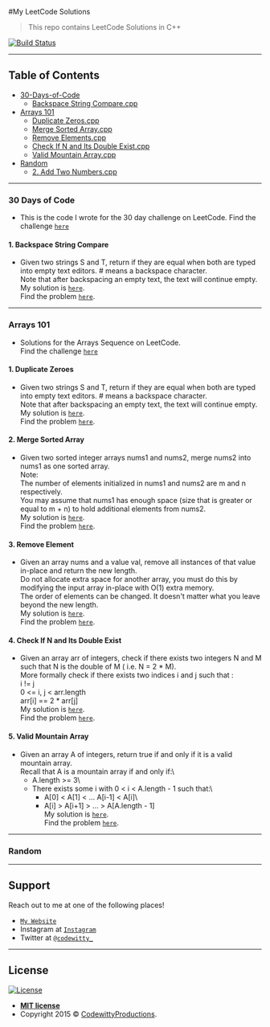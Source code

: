#My LeetCode Solutions

> This repo contains LeetCode Solutions in C++


[![Build Status](http://img.shields.io/travis/badges/badgerbadgerbadger.svg?style=flat-square)](https://travis-ci.org/badges/badgerbadgerbadger)

---

## Table of Contents 


- [30-Days-of-Code](#30-days-of-code)
	* [Backspace String Compare.cpp](#1-backspace-string-compare)
- [Arrays 101](#arrays-101)
	* [Duplicate Zeros.cpp](#1-duplicate-zeroes)
	* [Merge Sorted Array.cpp](#2-merge-sorted-array)
	* [Remove Elements.cpp](#3-remove-elements)
	* [Check If N and Its Double Exist.cpp](#4-check-if-n-and-its-double-exist)
	* [Valid Mountain Array.cpp](#5-valid-mountain-array)
- [Random](#random)
	* [2. Add Two Numbers.cpp](#add-two-numbers)

---

### 30 Days of Code
- This is the code I wrote for the 30 day challenge on LeetCode. Find the challenge <a href="https://leetcode.com/explore/challenge/card/30-day-leetcoding-challenge/" target="_blank">`here`</a>

#### 1. Backspace String Compare
- Given two strings S and T, return if they are equal when both are typed into empty text editors. # means a backspace character.\
Note that after backspacing an empty text, the text will continue empty.\
My solution is <a href="https://github.com/codewitty/LeetCode/blob/master/30-day-leetcoding-challenge/Backspace%20String%20Compare.cpp/" target="_blank">`here`</a>.\
Find the problem <a href="https://leetcode.com/explore/challenge/card/30-day-leetcoding-challenge/529/week-2/3291/" target="_blank">`here`</a>.

---

### Arrays 101
- Solutions for the Arrays Sequence on LeetCode.\
Find the challenge <a href="https://leetcode.com/explore/featured/card/fun-with-arrays/525/inserting-items-into-an-array/" target="_blank">`here`</a>

#### 1. Duplicate Zeroes
- Given two strings S and T, return if they are equal when both are typed into empty text editors. # means a backspace character.\
Note that after backspacing an empty text, the text will continue empty.\
My solution is <a href="https://github.com/codewitty/LeetCode/blob/master/Arrays/Duplicate%20Zeros.cpp/" target="_blank">`here`</a>.\
Find the problem <a href="https://leetcode.com/explore/featured/card/fun-with-arrays/525/inserting-items-into-an-array/3245/" target="_blank">`here`</a>.

#### 2. Merge Sorted Array
- Given two sorted integer arrays nums1 and nums2, merge nums2 into nums1 as one sorted array.\
Note:\
The number of elements initialized in nums1 and nums2 are m and n respectively.\
You may assume that nums1 has enough space (size that is greater or equal to m + n) to hold additional elements from nums2.\
My solution is <a href="https://leetcode.com/explore/featured/card/fun-with-arrays/525/inserting-items-into-an-array/3253/" target="_blank">`here`</a>.\
Find the problem <a href="https://leetcode.com/explore/challenge/card/30-day-leetcoding-challenge/529/week-2/3291/" target="_blank">`here`</a>.

#### 3. Remove Element
- Given an array nums and a value val, remove all instances of that value in-place and return the new length.\
Do not allocate extra space for another array, you must do this by modifying the input array in-place with O(1) extra memory.\
The order of elements can be changed. It doesn't matter what you leave beyond the new length.\
My solution is <a href="https://github.com/codewitty/LeetCode/blob/master/Arrays/Remove_Element.cpp/" target="_blank">`here`</a>.\
Find the problem <a href="https://leetcode.com/explore/featured/card/fun-with-arrays/526/deleting-items-from-an-array/3247/" target="_blank">`here`</a>.

#### 4. Check If N and Its Double Exist
- Given an array arr of integers, check if there exists two integers N and M such that N is the double of M ( i.e. N = 2 * M). \
More formally check if there exists two indices i and j such that :\
i != j\
0 <= i, j < arr.length\
arr[i] == 2 * arr[j]\
My solution is <a href="https://github.com/codewitty/LeetCode/blob/master/Check_If_N_and_Its_Double_Exist.cpp/" target="_blank">`here`</a>.\
Find the problem <a href="https://leetcode.com/explore/learn/card/fun-with-arrays/527/searching-for-items-in-an-array/3250/" target="_blank">`here`</a>.

#### 5. Valid Mountain Array
- Given an array A of integers, return true if and only if it is a valid mountain array.\
Recall that A is a mountain array if and only if:\
	* A.length >= 3\
	* There exists some i with 0 < i < A.length - 1 such that:\
		+ A[0] < A[1] < ... A[i-1] < A[i]\
		+ A[i] > A[i+1] > ... > A[A.length - 1]\
My solution is <a href="https://github.com/codewitty/LeetCode/blob/master/Arrays/Valid_Mountain_Array.cpp/" target="_blank">`here`</a>.\
Find the problem <a href="https://leetcode.com/explore/learn/card/fun-with-arrays/527/searching-for-items-in-an-array/3251/" target="_blank">`here`</a>.
<!---
#### 
- Given an array nums and a value val, remove all instances of that value in-place and return the new length.\
Do not allocate extra space for another array, you must do this by modifying the input array in-place with O(1) extra memory.\
The order of elements can be changed. It doesn't matter what you leave beyond the new length.\
My solution is <a href="/" target="_blank">`here`</a>.\
Find the problem <a href="/" target="_blank">`here`</a>.
-->

---

### Random

---
## Support

Reach out to me at one of the following places!

- <a href="https://codewitty.github.io/resume/" target="_blank">`My Website`</a>
- Instagram at <a href="https://www.instagram.com/drawntowildplaces/" target="_blank">`Instagram`</a>
- Twitter at <a href="https://twitter.com/codewitty_" target="_blank">`@codewitty_`</a>

---

## License

[![License](http://img.shields.io/:license-mit-blue.svg?style=flat-square)](http://badges.mit-license.org)

- **[MIT license](http://opensource.org/licenses/mit-license.php)**
- Copyright 2015 © <a href="https://codewitty.github.io/resume/" target="_blank">CodewittyProductions</a>.
